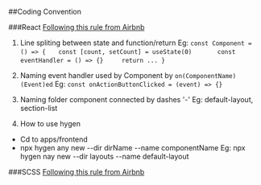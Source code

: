 ##Coding Convention

###React
[Following this rule from Airbnb](https://github.com/airbnb/javascript/tree/master/react)
1. Line spliting between state and function/return
Eg: 
`const Component = () => {`
`   const [count, setCount] = useState(0)`
`   `
`   const eventHandler = () => {}`
` `
`   return ... }`

2. Naming event handler used by Component by `on(ComponentName)(Event)ed`
Eg:  `const onActionButtonClicked = (event) => {}`
3. Naming folder component connected by dashes '-'
Eg: default-layout, section-list
4. How to use hygen
- Cd to apps/frontend
- npx hygen any new --dir dirName --name componentName
Eg: npx hygen nay new --dir layouts --name default-layout

###SCSS
[Following this rule from Airbnb](https://github.com/airbnb/css/blob/master/README.md)